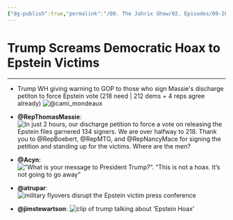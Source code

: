 ```yaml
---
{"dg-publish":true,"permalink":"/00. The Jahrix Show/02. Episodes/09-2025/03/","tags":["jahrixshow","politics","maga"],"created":"2025-09-03T00:58:55.890-04:00","updated":"2025-09-13T11:11:37.612-04:00"}
---
```


# Trump Screams Democratic Hoax to Epstein Victims
---
-  Trump WH giving warning to GOP to those who sign Massie's discharge petiton to force Epstein vote (218 need | 212 dems + 4 reps agree already)
![@cami_mondeaux](https://x.com/cami_mondeaux/status/1963019438854418755)

- **@RepThomasMassie**:
![In just 2 hours, our discharge petition to force a vote on releasing the Epstein files garnered 134 signers. We are over halfway to 218. Thank you to  @RepBoebert, @RepMTG, and @RepNancyMace for signing the petition and standing up for the victims. Where are the men?](https://x.com/RepThomasMassie/status/1963055165499703489)

- **@Acyn**: 
![“What is your message to President Trump?”. “This is not a hoax. It’s not going to go away”](https://x.com/Acyn/status/1963264900026994785)

- **@atrupar**: 
![military flyovers disrupt the Epstein victim press conference](https://x.com/atrupar/status/1963263755673829626)

- **@jimstewartson**: 
![clip of trump talking about 'Epstein Hoax'](https://x.com/jimstewartson/status/1963272835562180962)
